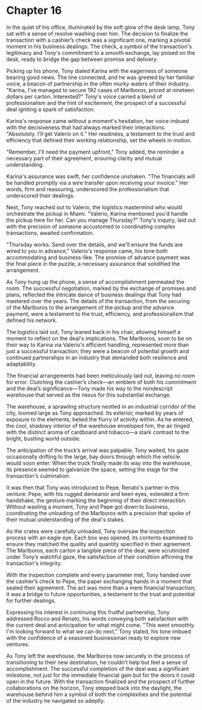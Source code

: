 # Chapter 16
In the quiet of his office, illuminated by the soft glow of the desk lamp, Tony sat with a sense of resolve washing over him. The decision to finalize the transaction with a cashier’s check was a significant one, marking a pivotal moment in his business dealings. The check, a symbol of the transaction's legitimacy and Tony's commitment to a smooth exchange, lay poised on the desk, ready to bridge the gap between promise and delivery.

Picking up his phone, Tony dialed Karina with the eagerness of someone bearing good news. The line connected, and he was greeted by her familiar voice, a beacon of partnership in the often murky waters of their industry. "Karina, I've managed to secure 192 cases of Marlboros, priced at nineteen dollars per carton. Interested?" Tony's voice carried a blend of professionalism and the hint of excitement, the prospect of a successful deal igniting a spark of satisfaction.

Karina's response came without a moment's hesitation, her voice imbued with the decisiveness that had always marked their interactions. "Absolutely. I'll get Valerio on it." Her readiness, a testament to the trust and efficiency that defined their working relationship, set the wheels in motion.

"Remember, I'll need the payment upfront," Tony added, the reminder a necessary part of their agreement, ensuring clarity and mutual understanding.

Karina's assurance was swift, her confidence unshaken. "The financials will be handled promptly via a wire transfer upon receiving your invoice." Her words, firm and reassuring, underscored the professionalism that underscored their dealings.

Next, Tony reached out to Valerio, the logistics mastermind who would orchestrate the pickup in Miami. "Valerio, Karina mentioned you'd handle the pickup here for her. Can you manage Thursday?" Tony's inquiry, laid out with the precision of someone accustomed to coordinating complex transactions, awaited confirmation.

"Thursday works. Send over the details, and we'll ensure the funds are wired to you in advance," Valerio's response came, his tone both accommodating and business-like. The promise of advance payment was the final piece in the puzzle, a necessary assurance that solidified the arrangement.

As Tony hung up the phone, a sense of accomplishment permeated the room. The successful negotiation, marked by the exchange of promises and plans, reflected the intricate dance of business dealings that Tony had mastered over the years. The details of the transaction, from the securing of the Marlboros to the arrangement of the pickup and the advance payment, were a testament to the trust, efficiency, and professionalism that defined his network.

The logistics laid out, Tony leaned back in his chair, allowing himself a moment to reflect on the deal's implications. The Marlboros, soon to be on their way to Karina via Valerio's efficient handling, represented more than just a successful transaction; they were a beacon of potential growth and continued partnerships in an industry that demanded both resilience and adaptability.

The financial arrangements had been meticulously laid out, leaving no room for error. Clutching the cashier’s check—an emblem of both his commitment and the deal’s significance—Tony made his way to the nondescript warehouse that served as the nexus for this substantial exchange.

The warehouse, a sprawling structure nestled in an industrial corridor of the city, loomed large as Tony approached. Its exterior, marked by years of exposure to the elements, belied the flurry of activity within. As he entered, the cool, shadowy interior of the warehouse enveloped him, the air tinged with the distinct aroma of cardboard and tobacco—a stark contrast to the bright, bustling world outside.

The anticipation of the truck’s arrival was palpable. Tony waited, his gaze occasionally drifting to the large, bay doors through which the vehicle would soon enter. When the truck finally made its way into the warehouse, its presence seemed to galvanize the space, setting the stage for the transaction's culmination.

It was then that Tony was introduced to Pepe, Renato's partner in this venture. Pepe, with his rugged demeanor and keen eyes, extended a firm handshake, the gesture marking the beginning of their direct interaction. Without wasting a moment, Tony and Pepe got down to business, coordinating the unloading of the Marlboros with a precision that spoke of their mutual understanding of the deal's stakes.

As the crates were carefully unloaded, Tony oversaw the inspection process with an eagle eye. Each box was opened, its contents examined to ensure they matched the quality and quantity specified in their agreement. The Marlboros, each carton a tangible piece of the deal, were scrutinized under Tony’s watchful gaze, the satisfaction of their condition affirming the transaction's integrity.

With the inspection complete and every parameter met, Tony handed over the cashier’s check to Pepe, the paper exchanging hands in a moment that sealed their agreement. The act was more than a mere financial transaction; it was a bridge to future opportunities, a testament to the trust and potential for further dealings.

Expressing his interest in continuing this fruitful partnership, Tony addressed Rocco and Renato, his words conveying both satisfaction with the current deal and anticipation for what might come. "This went smoothly. I'm looking forward to what we can do next," Tony stated, his tone imbued with the confidence of a seasoned businessman ready to explore new ventures.

As Tony left the warehouse, the Marlboros now securely in the process of transitioning to their new destination, he couldn’t help but feel a sense of accomplishment. The successful completion of the deal was a significant milestone, not just for the immediate financial gain but for the doors it could open in the future. With the transaction finalized and the prospect of further collaborations on the horizon, Tony stepped back into the daylight, the warehouse behind him a symbol of both the complexities and the potential of the industry he navigated so adeptly.